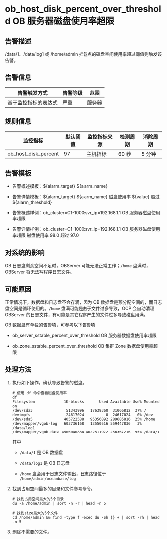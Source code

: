 ob_host_disk_percent_over_threshold OB
服务器磁盘使用率超限
=======================================================================



**告警描述**
-----------------------------

/data/1、/data/log1 或 /home/admin 挂载点的磁盘空间使用率超过阈值则触发该告警。

**告警信息**
-----------------------------



|   告警触发方式   | 告警等级 | 范围  |
|------------|------|-----|
| 基于监控指标的表达式 | 严重   | 服务器 |



**规则信息**
-----------------------------



|         监控指标         | 默认阈值 | 监控指标来源 | 检测周期 | 消除周期 |
|----------------------|------|--------|------|------|
| ob_host_disk_percent | 97   | 主机指标   | 60 秒 | 5 分钟 |



**告警模板**
-----------------------------

* 告警概述模板：${alarm_target} ${alarm_name}



* 告警详情模板：${alarm_target} ${alarm_name} 磁盘使用率 ${value} 超过 ${alarm_threshold}



* 告警概述样例：ob_cluster=C1-1000:svr_ip=192.168.1.1 OB 服务器磁盘使用率超限



* 告警详情样例：ob_cluster=C1-1000:svr_ip=192.168.1.1 OB 服务器磁盘使用率超限 磁盘使用率 98.0 超过 97.0






**对系统的影响**
-------------------------------

OB 日志盘剩余空间不足时，OBServer 可能无法正常工作；`/home` 盘满时，OBServer 将无法写程序日志文件。

**可能原因**
-----------------------------

正常情况下，数据盘和日志盘不会存满，因为 OB 数据盘是预分配空间的，而日志盘空间是循环使用的。`/home` 盘满可能是由于文件过多导致，OCP 会自动清理 OBServer 的日志文件，有可能是其它程序产生的文件过多导致磁盘用满。

OB 数据盘有单独的告警项，可参考以下告警项

* ob_server_sstable_percent_over_threshold OB 服务器数据盘使用率超限



* ob_zone_sstable_percent_over_threshold OB 集群 Zone 数据盘使用率超限






**处理方法**
-----------------------------

1. 执行如下操作，确认导致告警的磁盘。

   ```unknow
   # 使用 df 命令查看磁盘使用率
   df
   Filesystem             1K-blocks       Used Available Use% Mounted on
   /dev/sda3               51343996   17639360  31066812  37% /
   devtmpfs                24617024          0  24617024   0% /dev
   /dev/sda5              405722588   95356892 289685816  25% /home
   /dev/mapper/vgob-log   603736168   13550516 559447836   3% /data/log1
   /dev/mapper/vgob-data 4506040888 4022511972 256367216  95% /data/1
   ```



   其中
   * `/data/1` 是 OB 数据盘



   * `/data/log1` 是 OB 日志盘



   * `/home` 盘会用于日志文件输出，日志路径位于 `/home/admin/oceanbase/log`






2. 找到占用空间最多的目录和文件参考命令。

   ```unknow
   # 找到占用空间最大的5个目录
   du -a /home/admin | sort -n -r | head -n 5

   # 找到size最大的5个文件
   cd /home/admin && find -type f -exec du -Sh {} + | sort -rh | head -n 5
   ```



3. 删除不需要的文件。
